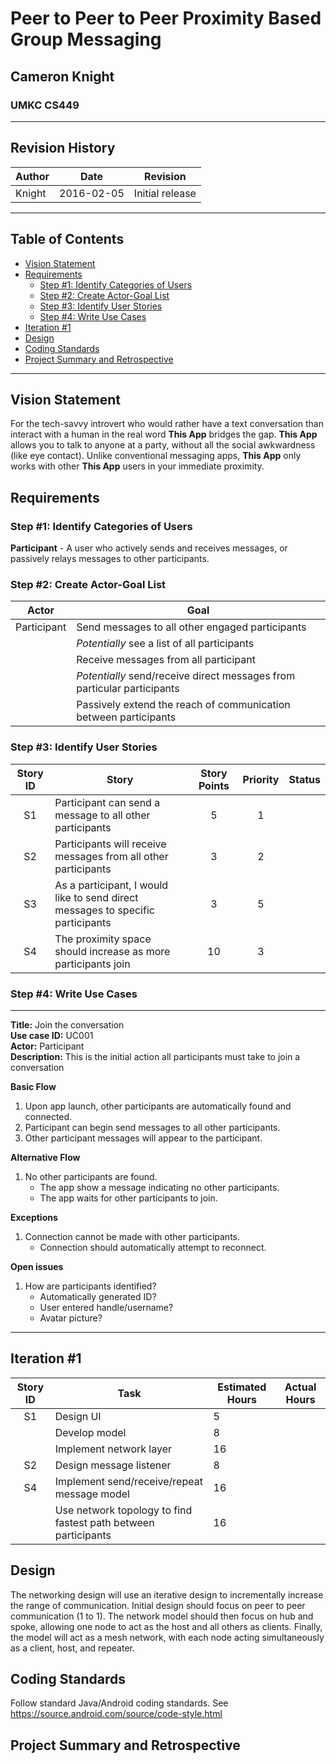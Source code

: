 # Peer to Peer to Peer Proximity Based Group Messaging
## Cameron Knight
### UMKC CS449

***

## Revision History

|Author|Date|Revision|
|---|---|---|
|Knight|2016-02-05|Initial release|

***

## Table of Contents

- [Vision Statement](#vision-statement)
- [Requirements](#requirements)
    - [Step #1: Identify Categories of Users](#step-1-identify-categories-of-users)
    - [Step #2: Create Actor-Goal List](#step-2-create-actor-goal-list)
    - [Step #3: Identify User Stories](#step-3-identify-user-stories)
    - [Step #4: Write Use Cases](#vision-statement)
- [Iteration #1](#iteration-1)
- [Design](#design)
- [Coding Standards](#coding-standards)
- [Project Summary and Retrospective](#project-summary-and-retrospective)

***

## Vision Statement

For the tech-savvy introvert who would rather have a text conversation than interact with a human in the real word **This App** bridges the gap. **This App** allows you to talk to anyone at a party, without all the social awkwardness (like eye contact). Unlike conventional messaging apps, **This App** only works with other **This App** users in your immediate proximity.

## Requirements

### Step #1: Identify Categories of Users

**Participant** - A user who actively sends and receives messages, or passively relays messages to other participants.

### Step #2: Create Actor-Goal List

|Actor|Goal|
|---|---|
|Participant|Send messages to all other engaged participants|
||*Potentially* see a list of all participants|
||Receive messages from all participant|
||*Potentially* send/receive direct messages from particular participants|
||Passively extend the reach of communication between participants|

### Step #3: Identify User Stories

|Story ID|Story|Story Points|Priority|Status|
|:-:|---|:-:|:-:|--:|
|S1|Participant can send a message to all other participants|5|1||
|S2|Participants will receive messages from all other participants|3|2||
|S3|As a participant, I would like to send direct messages to specific participants|3|5||
|S4|The proximity space should increase as more participants join|10|3||

### Step #4: Write Use Cases

---

**Title:** Join the conversation  
**Use case ID:** UC001  
**Actor:** Participant  
**Description:** This is the initial action all participants must take to join a conversation

**Basic Flow**

1. Upon app launch, other participants are automatically found and connected.
2. Participant can begin send messages to all other participants.
3. Other participant messages will appear to the participant.

**Alternative Flow**

1. No other participants are found.
    - The app show a message indicating no other participants.
    - The app waits for other participants to join.

**Exceptions**

1. Connection cannot be made with other participants.
    - Connection should automatically attempt to reconnect.

**Open issues**

1. How are participants identified?
    - Automatically generated ID?
    - User entered handle/username?
    - Avatar picture?

---

## Iteration #1

|Story ID|Task|Estimated Hours|Actual Hours|
|:-:|---|---|---|
|S1|Design UI|5||
||Develop model|8||
||Implement network layer|16||
|S2|Design message listener|8||
|S4|Implement send/receive/repeat message model|16||
||Use network topology to find fastest path between participants|16||


## Design

The networking design will use an iterative design to incrementally increase the range of communication. Initial design should focus on peer to peer communication (1 to 1). The network model should then focus on hub and spoke, allowing one node to act as the host and all others as clients. Finally, the model will act as a mesh network, with each node acting simultaneously as a client, host, and repeater.

## Coding Standards

Follow standard Java/Android coding standards. See <https://source.android.com/source/code-style.html>

## Project Summary and Retrospective
